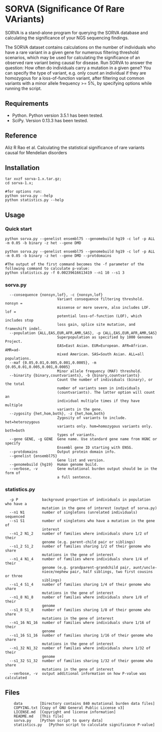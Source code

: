 SORVA (Significance Of Rare VAriants)
=====================================
SORVA is a stand-alone program for querying the SORVA database and calculating the significance of your NGS sequencing findings. 

The SORVA dataset contains calculations on the number of individuals who have a rare variant in a given gene for numerous filtering threshold scenarios, which may be used for calculating the significance of an observed rare variant being causal for disease. Run SORVA to answer the question: How often do individuals carry a mutation in a given gene? You can specify the type of variant, e.g. only count an individual if they are homozygous for a loss-of-function variant, after filtering out common variants with a minor allele frequency >= 5%, by specifying options while running the script.

## Requirements

* Python. Python version 3.5.1 has been tested.
* SciPy. Version 0.13.3 has been tested.

## Reference

Aliz R Rao et al. Calculating the statistical significance of rare variants causal for Mendelian disorders

## Installation

    tar xvzf sorva-1.x.tar.gz;
    cd sorva-1.x;

    #for options run:
    python sorva.py --help
    python statistics.py --help


## Usage

### Quick start

    python sorva.py --genelist ensembl75 --genomebuild hg19 -c lof -p ALL -m 0.05 -b binary -z het --gene DMD

    python sorva.py --genelist ensembl75 --genomebuild hg19 -c lof -p ALL -m 0.05 -b binary -z het --gene DMD --protdomains

    #The output of the first command becomes the -f parameter of the following command to calculate p-value:
    python statistics.py -f 0.00239616613419 --n1 10 --s1 3

### sorva.py

```Options:
  --consequence {nonsyn,lof}, -c {nonsyn,lof}
                        Variant consequence filtering threshold. nonsyn =
                        missense or more severe, also includes LOF. lof =
                        potential loss-of-function (LOF), which includes stop
                        loss gain, splice site mutation, and frameshift indel.
  --population {ALL,EAS,EUR,AFR,AMR,SAS}, -p {ALL,EAS,EUR,AFR,AMR,SAS}
                        Superpopulation as specified by 1000 Genomes Project.
                        EAS=East Asian. EUR=European. AFR=African. AMR=ad-
                        mixed American. SAS=South Asian. ALL=all populations.
  --maf {0.05,0.01,0.005,0.001,0.0005}, -m {0.05,0.01,0.005,0.001,0.0005}
                        Minor allele frequency (MAF) threshold.
  --binarity {binary,countvariants}, -b {binary,countvariants}
                        Count the number of individuals (binary), or the total
                        number of variants seen in individuals
                        (countvariants). The latter option will count an
                        individual multiple times if they have multiple
                        variants in the gene.
  --zygosity {het,hom,both}, -z {het,hom,both}
                        Zygosity of variants to include. het=heterozygous
                        variants only. hom=homozygous variants only. both=both
                        types of variants.
  --gene GENE, -g GENE  Gene name. Use standard gene name from HGNC or specify
                        Ensembl gene ID starting with ENSG.
  --protdomains         Output protein domain info.
  --genelist {ensembl75}
                        Gene list and version.
  --genomebuild {hg19}  Human genome build.
  --verbose, -v         Gene mutational burden output should be in the form of
                        a full sentence.
```

### statistics.py

```Options:
  -p P           background proportion of individuals in population who have a
                 mutation in the gene of interest (output of sorva.py)
  --n1 N1        number of singletons (unrelated individuals) sequenced
  --s1 S1        number of singletons who have a mutation in the gene of
                 interest
  --n1_2 N1_2    number of families where individuals share 1/2 of their
                 genome (e.g. parent-child pair or siblings)
  --s1_2 S1_2    number of families sharing 1/2 of their genome who share
                 mutations in the gene of interest
  --n1_4 N1_4    number of families where individuals share 1/4 of their
                 genome (e.g. grandparent-grandchild pair, aunt/uncle-
                 niece/nephew pair, half siblings, two first cousins or three
                 siblings)
  --s1_4 S1_4    number of families sharing 1/4 of their genome who share
                 mutations in the gene of interest
  --n1_8 N1_8    number of families where individuals share 1/8 of their
                 genome
  --s1_8 S1_8    number of families sharing 1/8 of their genome who share
                 mutations in the gene of interest
  --n1_16 N1_16  number of families where individuals share 1/16 of their
                 genome
  --s1_16 S1_16  number of families sharing 1/16 of their genome who share
                 mutations in the gene of interest
  --n1_32 N1_32  number of families where individuals share 1/32 of their
                 genome
  --s1_32 S1_32  number of families sharing 1/32 of their genome who share
                 mutations in the gene of interest
  --verbose, -v  output additional information on how P-value was calculated
```

## Files

```[distribution]
	data		[Directory contains 840 mutational burden data files]
	COPYING.txt	[Copy of GNU General Public License v3]
	LICENSE.md	[Copyright and license information]
	README.md	[This file]
	sorva.py	[Python script to query data]
	statistics.py	[Python script to calculate significance P-value]
```

